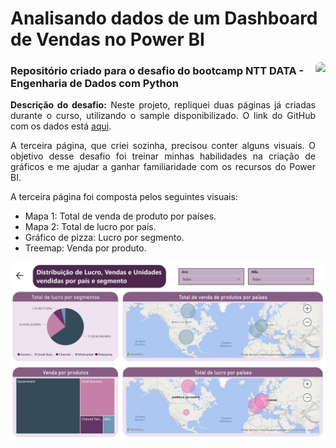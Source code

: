 <h1>Analisando dados de um Dashboard de Vendas no Power BI</h1>

<img align="right" height="200" style="border-radius:50px;" src="https://assets.dio.me/E5KMSxmK8QAcAO9SDazfzGNWHnaMzQE-Xi_V8lxXX9I/f:webp/h:120/q:80/L3RyYWNrcy8yYTNhMmQyYi03ZGU3LTQ1N2MtYjRkZi1kY2QzMjdlYWU5ZWIucG5n">

<h3>Repositório criado para o desafio do bootcamp NTT DATA - Engenharia de Dados com Python</h3>

<p align="justify">
  <b>Descrição do desafio:</b> Neste projeto, repliquei duas páginas já criadas durante o curso, utilizando o sample disponibilizado. O link do GitHub com os dados está <a href="https://github.com/julianazanelatto/power_bi_analyst" target="_blank">aqui</a>.
</p>

<p align="justify">
  A terceira página, que criei sozinha, precisou conter alguns visuais. O objetivo desse desafio foi treinar minhas habilidades na criação de gráficos e me ajudar a ganhar familiaridade com os recursos do Power BI.
</p>

<p align="justify">A terceira página foi composta pelos seguintes visuais:</p>

<ul>
    <li>Mapa 1: Total de venda de produto por países.</li>
    <li>Mapa 2: Total de lucro por país.</li>
    <li>Gráfico de pizza: Lucro por segmento.</li>
    <li>Treemap: Venda por produto.</li>
</ul>


<img src="/Dashboard/sample_financial_desafio.jpg">
